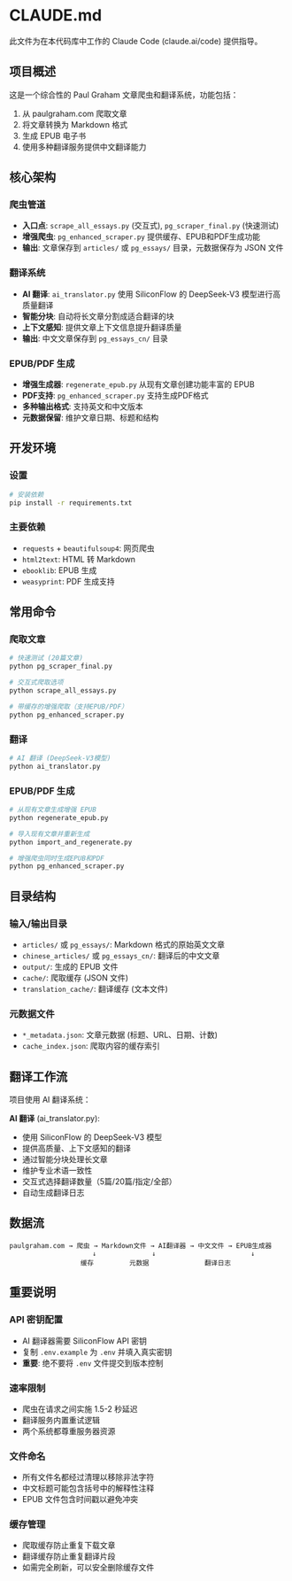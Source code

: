# CLAUDE.md

此文件为在本代码库中工作的 Claude Code (claude.ai/code) 提供指导。

## 项目概述

这是一个综合性的 Paul Graham 文章爬虫和翻译系统，功能包括：
1. 从 paulgraham.com 爬取文章
2. 将文章转换为 Markdown 格式
3. 生成 EPUB 电子书
4. 使用多种翻译服务提供中文翻译能力

## 核心架构

### 爬虫管道
- **入口点**: `scrape_all_essays.py` (交互式), `pg_scraper_final.py` (快速测试)
- **增强爬虫**: `pg_enhanced_scraper.py` 提供缓存、EPUB和PDF生成功能
- **输出**: 文章保存到 `articles/` 或 `pg_essays/` 目录，元数据保存为 JSON 文件

### 翻译系统
- **AI 翻译**: `ai_translator.py` 使用 SiliconFlow 的 DeepSeek-V3 模型进行高质量翻译
- **智能分块**: 自动将长文章分割成适合翻译的块
- **上下文感知**: 提供文章上下文信息提升翻译质量
- **输出**: 中文文章保存到 `pg_essays_cn/` 目录

### EPUB/PDF 生成
- **增强生成器**: `regenerate_epub.py` 从现有文章创建功能丰富的 EPUB
- **PDF支持**: `pg_enhanced_scraper.py` 支持生成PDF格式
- **多种输出格式**: 支持英文和中文版本
- **元数据保留**: 维护文章日期、标题和结构

## 开发环境

### 设置
```bash
# 安装依赖
pip install -r requirements.txt
```

### 主要依赖
- `requests` + `beautifulsoup4`: 网页爬虫
- `html2text`: HTML 转 Markdown
- `ebooklib`: EPUB 生成
- `weasyprint`: PDF 生成支持

## 常用命令

### 爬取文章
```bash
# 快速测试 (20篇文章)
python pg_scraper_final.py

# 交互式爬取选项
python scrape_all_essays.py

# 带缓存的增强爬取（支持EPUB/PDF）
python pg_enhanced_scraper.py
```

### 翻译
```bash
# AI 翻译 (DeepSeek-V3模型)
python ai_translator.py
```

### EPUB/PDF 生成
```bash
# 从现有文章生成增强 EPUB
python regenerate_epub.py

# 导入现有文章并重新生成
python import_and_regenerate.py

# 增强爬虫同时生成EPUB和PDF
python pg_enhanced_scraper.py
```

## 目录结构

### 输入/输出目录
- `articles/` 或 `pg_essays/`: Markdown 格式的原始英文文章
- `chinese_articles/` 或 `pg_essays_cn/`: 翻译后的中文文章
- `output/`: 生成的 EPUB 文件
- `cache/`: 爬取缓存 (JSON 文件)
- `translation_cache/`: 翻译缓存 (文本文件)

### 元数据文件
- `*_metadata.json`: 文章元数据 (标题、URL、日期、计数)
- `cache_index.json`: 爬取内容的缓存索引

## 翻译工作流

项目使用 AI 翻译系统：

**AI 翻译** (ai_translator.py):
- 使用 SiliconFlow 的 DeepSeek-V3 模型
- 提供高质量、上下文感知的翻译
- 通过智能分块处理长文章
- 维护专业术语一致性
- 交互式选择翻译数量（5篇/20篇/指定/全部）
- 自动生成翻译日志

## 数据流

```
paulgraham.com → 爬虫 → Markdown文件 → AI翻译器 → 中文文件 → EPUB生成器
                     ↓              ↓                        ↓
                  缓存         元数据              翻译日志
```

## 重要说明

### API 密钥配置
- AI 翻译器需要 SiliconFlow API 密钥
- 复制 `.env.example` 为 `.env` 并填入真实密钥
- **重要**: 绝不要将 `.env` 文件提交到版本控制

### 速率限制
- 爬虫在请求之间实施 1.5-2 秒延迟
- 翻译服务内置重试逻辑
- 两个系统都尊重服务器资源

### 文件命名
- 所有文件名都经过清理以移除非法字符
- 中文标题可能包含括号中的解释性注释
- EPUB 文件包含时间戳以避免冲突

### 缓存管理
- 爬取缓存防止重复下载文章
- 翻译缓存防止重复翻译片段
- 如需完全刷新，可以安全删除缓存文件